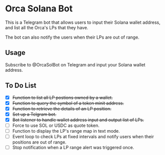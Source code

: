 # Orca Solana Bot

This is a Telegram bot that allows users to input their Solana wallet address, and list all the Orca's LPs that they have. 

The bot can also notify the users when their LPs are out of range.

## Usage

Subscribe to @OrcaSolBot on Telegram and input your Solana wallet address.

## To Do List

- [x] ~~Function to list all LP postions owned by a wallet.~~
- [x] ~~Function to query the symbol of a token minit address.~~
- [x] ~~Function to retrieve the details of an LP position.~~
- [x] ~~Set up a Telgram bot.~~
- [x] ~~Bot listener to handle wallet address input and output list of LPs.~~
- [ ] Force to use SOL or USDC as quote token.
- [ ] Function to display the LP's range map in text mode.
- [ ] Event loop to check LPs at fixed intervals and notify users when their positions are out of range.
- [ ] Stop notification when a LP range alert was triggered once.